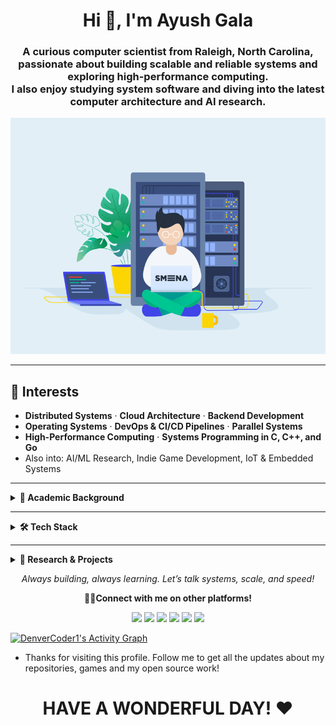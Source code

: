 <h1 align="center">Hi 👋, I'm Ayush Gala</h1>

<h3 align="center">
  A curious computer scientist from Raleigh, North Carolina,<br>
  passionate about building scalable and reliable systems and exploring high-performance computing.<br>
  I also enjoy studying system software and diving into the latest computer architecture and AI research.
</h3>

<p align="center">
  <img src="readmegif.gif" width="800" alt="animation">
</p>

---

## 🔭 Interests
- **Distributed Systems** · **Cloud Architecture** · **Backend Development**
- **Operating Systems** · **DevOps & CI/CD Pipelines** · **Parallel Systems**
- **High-Performance Computing** · **Systems Programming in C, C++, and Go**
- Also into: AI/ML Research, Indie Game Development, IoT & Embedded Systems

---

<details>
  <summary><strong>📘 Academic Background</strong></summary>

### 🎓 Graduate Coursework
- **Core:** Operating Systems, Parallel Systems, Cloud Architecture, Software Engineering, Advanced Computer Architecture & Multiprocessors, Design & Analysis of Algorithms
- **AI/ML:** Automated Learning & Data Analysis, Advanced Neural Networks  

### 🎓 Undergraduate Coursework
- **Core:** Data Structures, Algorithms, Databases, Computer Networks & Security, System Programming & OS, Microprocessors  
- **Electives:** High-Performance Computing, Cybersecurity, IoT, Pattern Recognition  
- **Honors:** Artificial Intelligence, Machine Learning, Deep Learning, Fuzzy Logic  
- **Math:** Discrete Mathematics, Calculus I, II, III, Digital Logic

</details>

---

<details>
  <summary><strong>🛠️ Tech Stack</strong></summary>

### 🔧 Systems Software, HPC and Cloud 
- **Languages:** C, C++, Go, Python, Assembly
- **HPC Tools:** Slurm, Lustre, Singularity(Apptainer), CharlieCloud
- **Distributed:** Raft, gRPC, Zookeeper, etcd, Kafka
- **Parallelism:** CUDA, OpenMP, MPI, Intel AVX/SIMD, Spark/Hadoop
- **Cloud:** AWS (EC2, S3, VPC), Jenkins, Kubernetes, Terraform, Monitoring/Logging (CloudWatch, Grafana, ELK Stack)
- **Hardware:** Infiniband, Verilog, RTL

### 🌐 Web & DevOps
- **Languages:** Java, Javascript, TypeScript, HTML/CSS, SQL, PHP
- **Frameworks:** Svelte, React.js, Express.js, Next.js, Electron.js, REST API
- **DevOps Tools:** Git, Linux, Docker, Kubernetes, Jenkins, AWS

### 🧠 Artificial Intelligence and ML
- **Languages:** Python, R
- **Frameworks:** TensorFlow, PyTorch, Keras, Scikit-learn, DeepFilterNet3, Langchain

### 🕹️ Indie Game Dev & Creative Tools
- **Languages:** C#, Lua, Python
- **Tools:** Unity, LÖVE2D, Blender, Tiled, Adobe Photoshop, Figma

</details>

---

<details>
  <summary><strong>🔬 Research & Projects</strong></summary>

- 📢 **Noise Cancellation in Indic Speech** – SpeechBrain & DeepFilterNet3  
- 🧭 **BLE Proximity Detection** – Tourism apps with ESP32  
- 🔐 **Hybrid Sampling for Intrusion Detection** – Optimizing NIDS performance  
- 🧠 **LLM Applications** – Integrating GPT into educational & SaaS tools  
- 🧰 **SaaS Platforms** – Full-stack tools for phishing simulation & report analysis  

</details>

<p align="center">
  <i>Always building, always learning. Let’s talk systems, scale, and speed!</i>
</p>


<!-- <div align=right>
    <a href="https://github.com/anuraghazra/github-readme-stats">
      <img width=325 align="right" src="https://github-readme-stats.vercel.app/api/top-langs/?username=yash10102002&langs_count=20&theme=highcontrast&layout=compact" />
    </a>
</div> -->

<p align = "center">
	<strong> 👨‍💻Connect with me on other platforms!</strong>
</p>

<p align = "center">
	<a href = "https://www.linkedin.com/in/ayush-gala/" target = "_blank"><img src = "https://img.shields.io/badge/-LinkedIn-0077B5?style=for-the-badge&logo=linkedin&logoColor=white"></a>
	<a href = "mailto:ayushgala2@gmail.com/" target = "_blank"><img src = "https://img.shields.io/badge/-Gmail-D14836?style=for-the-badge&logo=gmail&logoColor=white"></a>
    <a href = "https://discord.gg/29VOID#2423" target = "_blank"><img src = "https://img.shields.io/badge/Discord-5865F2?style=for-the-badge&logo=discord&logoColor=white"></a>
	<a href = "https://twitter.com/ayushgala2/" target = "_blank"><img src = "https://img.shields.io/badge/Twitter-1DA1F2?style=for-the-badge&logo=twitter&logoColor=white"></a>
    <a href = "https://www.instagram.com/_.ayukiddinme._/" target = "_blank"><img src = "https://img.shields.io/badge/Instagram-E4405F?style=for-the-badge&logo=instagram&logoColor=white"></a>
	<a href = "https://fb.com/ayush gala" target = "_blank"><img src = "https://img.shields.io/badge/Facebook-4267B2?style=for-the-badge&logo=facebook&logoColor=white"></a>
	</p>

<p>
	<a href="https://github.com/ashutosh00710/github-readme-activity-graph"><img alt="DenverCoder1's Activity Graph" src="https://github-readme-activity-graph.vercel.app/graph?username=Ayush-Gala&bg_color=1F222E&color=F8D866&line=F85D7F&point=FFFFFF&hide_border=true" /></a>
</p>

<!-- <p align="center">
	<img align="center" src="https://github-readme-stats.vercel.app/api/top-langs?username=ayush-gala&show_icons=true&locale=en" alt="ayush-gala" />
	<img align="right" src="https://komarev.com/ghpvc/?username=ayush-gala&label=Profile%20views&color=0e75b6&style=flat" alt="ayush-gala" />
</p> -->

 - Thanks for visiting this profile. Follow me to get all the updates about my repositories, games and my open source work!
<h1 align = "center">HAVE A WONDERFUL DAY! ❤</h1>
<br>

